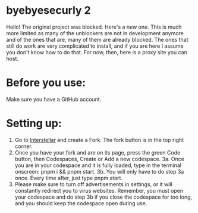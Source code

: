 # byebyesecurly 2
Hello!
The original project was blocked. Here's a new one.
This is much more limited as many of the unblockers are not in development anymore and of the ones that are, many of them are already blocked. The ones that still do work are very complicated to install, and if you are here I assume you don't know how to do that. For now, then, here is a proxy site you can host.
# Before you use:
Make sure you have a GitHub account. 
# Setting up:
1. Go to [Interstellar](https://github.com/InterstellarNetwork/Interstellar) and create a Fork. The fork button is in the top right corner.
2. Once you have your fork and are on its page, press the green Code button, then Codespaces, Create or Add a new codespace.
3a. Once you are in your codespace and it is fully loaded, type in the terminal onscreen: pnpm i && pnpm start.
3b. You will only have to do step 3a once. Every time after, just type pnpm start.
4. Please make sure to turn off advertisements in settings, or it will constantly redirect you to virus websites.
Remember, you must open your codespace and do step 3b if you close the codespace for too long, and you should keep the codespace open during use.

